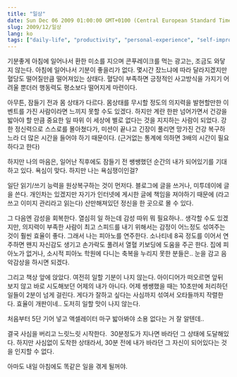 ```yaml
---
title: "일상"
date: Sun Dec 06 2009 01:00:00 GMT+0100 (Central European Standard Time)
slug: 2009/12/일상
lang: ko
tags: ["daily-life", "productivity", "personal-experience", "self-improvement"]
---
```


기분좋게 아침에 일어나서 환한 미소를 지으며 콘푸레이크를 먹는 광고는, 조금도 와닿지 않는다. 아침에 일어나서 기분이 좋을리가 없다. 몇시간 잤느냐에 따라 달라지겠지만 혈당도 떨어질만큼 떨어져있는 상태다. 혈당이 부족하면 긍정적인 사고방식을 가지기 어려울 뿐더러 행동력도 평소보다 떨어지게 마련이다.

아무튼, 잠들기 전과 몸 상태가 다르다. 몸상태를 무시할 정도의 의지력을 발현할만한 이벤트를 가진 사람이라면 느끼지 못할 수도 있겠다. 하지만 계란 한판 넘어가면서 건강을 밟아야 할 만큼 중요한 일 따위 이 세상에 별로 없다는 것을 지지하는 사람이 되었다. 강한 정신력으로 스스로를 몰아쳤다가, 미션이 끝나고 긴장이 풀리면 망가진 건강 복구하느라 더 많은 시간을 들어야 하기 때문이다. (근거없는 통계에 의하면 3배의 시간이 필요하다고 한다)

하지만 나의 마음은, 일어난 직후에도 잠들기 전 쌩쌩했던 순간의 내가 되어있기를 기대하고 있다. 욕심이 맞다. 하지만 나는 욕심쟁이인걸?

일단 읽기/쓰기 능력을 원상복구하는 것이 먼저다. 블로그에 글을 쓰거나, 미투데이에 글을 쓴다. 개인차는 있겠지만 자기가 인터넷에 게시한 글에 책임을 져야하기 때문에 (라고 쓰고 이미지 관리라고 읽는다) 산만해져있던 정신을 한 곳으로 몰 수 있다.

그 다음엔 감성을 회복한다. 열심히 일 하는데 감성 따위 뭐 필요하나.. 생각할 수도 있겠지만, 의지력이 부족한 사람이 최고 스피드를 내기 위해서는 감정이 어느정도 섞여주는 것이 훨씬 효율이 좋다. 그래서 나는 피아노를 연주한다. 소나티네 8곡 정도를 이어서 연주하면 왠지 자신감도 생기고 손가락도 풀려서 열혈 키보딩에 도움을 주곤 한다. 집에 피아노가 없거나, 소시적 피아노 학원에 다니는 축복을 누리지 못한 분들은.. 눈을 감고 음악감상을 하시면 되겠다.

그리고 책상 앞에 앉았다. 여전히 일할 기분이 나지 않는다. 아이디어가 떠오르면 앞뒤 보지 않고 바로 시도해보던 어제의 내가 아니다. 어제 쌩쌩했을 때는 10초만에 처리하던 일들이 2분이 넘게 걸린다. 게다가 잘하고 싶다는 사심까지 섞여서 오타들까지 작렬한다. 효율이 개판이네.. 도저히 일할 맛이 나지 않는다.

처음부터 5단 기어 넣고 액셀레이터 마구 밟아봐야 소용 없다는 거 잘 알텐데..

결국 사심을 버리고 느릿느릿 시작한다.  30분정도가 지나면 바라던 그 상태에 도달해있다. 하지만 사심없이 도착한 상태라서, 30분 전에 내가 바라던 그 자신이 되어있다는 것을 인지할 수 없다.

아마도 내일 아침에도 똑같은 일을 겪게 될꺼야.
